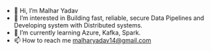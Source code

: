 - 👋 Hi, I’m Malhar Yadav
- 👀 I’m interested in Building fast, reliable, secure Data Pipelines and Developing system with Distributed systems.
- 🌱 I’m currently learning Azure, Kafka, Spark.
- 📫 How to reach me malharyadav14@gmail.com

<!---
asus1210/asus1210 is a ✨ special ✨ repository because its `README.md` (this file) appears on your GitHub profile.
You can click the Preview link to take a look at your changes.
--->
